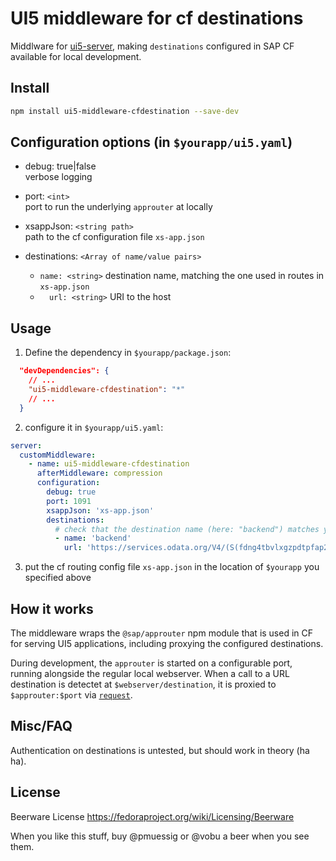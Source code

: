 # UI5 middleware for cf destinations

Middlware for [ui5-server](https://github.com/SAP/ui5-server), making `destinations` configured in SAP CF available for local development.

## Install

```bash
npm install ui5-middleware-cfdestination --save-dev
```

## Configuration options (in `$yourapp/ui5.yaml`)

- debug: true|false  
verbose logging

- port: `<int>`  
port to run the underlying `approuter` at locally

- xsappJson: `<string path>`  
path to the cf configuration file `xs-app.json`

- destinations: `<Array of name/value pairs>`  
    - `name: <string>` destination name, matching the one used in routes in `xs-app.json`  
    - `  url: <string>` URI to the host

## Usage

1. Define the dependency in `$yourapp/package.json`:

```json
  "devDependencies": {
    // ...
    "ui5-middleware-cfdestination": "*"
    // ...
  }
```

2. configure it in `$yourapp/ui5.yaml`:

```yaml
server:
  customMiddleware:
    - name: ui5-middleware-cfdestination
      afterMiddleware: compression
      configuration:
        debug: true
        port: 1091
        xsappJson: 'xs-app.json'
        destinations:
          # check that the destination name (here: "backend") matches your router in xssppJson
          - name: 'backend'
            url: 'https://services.odata.org/V4/(S(fdng4tbvlxgzpdtpfap2rqss))/TripPinServiceRW/'
```

3. put the cf routing config file `xs-app.json` in the location of `$yourapp` you specified above

## How it works

The middleware wraps the `@sap/approuter` npm module that is used in CF for serving UI5 applications, including proxying the configured destinations.

During development, the `approuter` is started on a configurable port, running alongside the regular local webserver. When a call to a URL destination is detectet at `$webserver/destination`, it is proxied to `$approuter:$port` via [`request`](https://www.npmjs.com/package/request).

## Misc/FAQ

Authentication on destinations is untested, but should work in theory (ha ha).

## License
Beerware License <https://fedoraproject.org/wiki/Licensing/Beerware>

When you like this stuff, buy @pmuessig or @vobu a beer when you see them.
